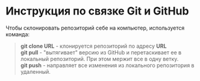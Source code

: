 # Инструкция по связке Git и GitHub 
Чтобы склонировать репозиторий себе на компьютер, используется команда:
> **git clone URL** - клонируется репозиторий по адресу **URL**  
> **git pull** - "вытягивает" версию из GitHub и перетаскивает ее в локальный репозиторий. При этом мержит все в одну ветку.\
> **git push** - направляет все изменения из локального репозитория в удаленный.
